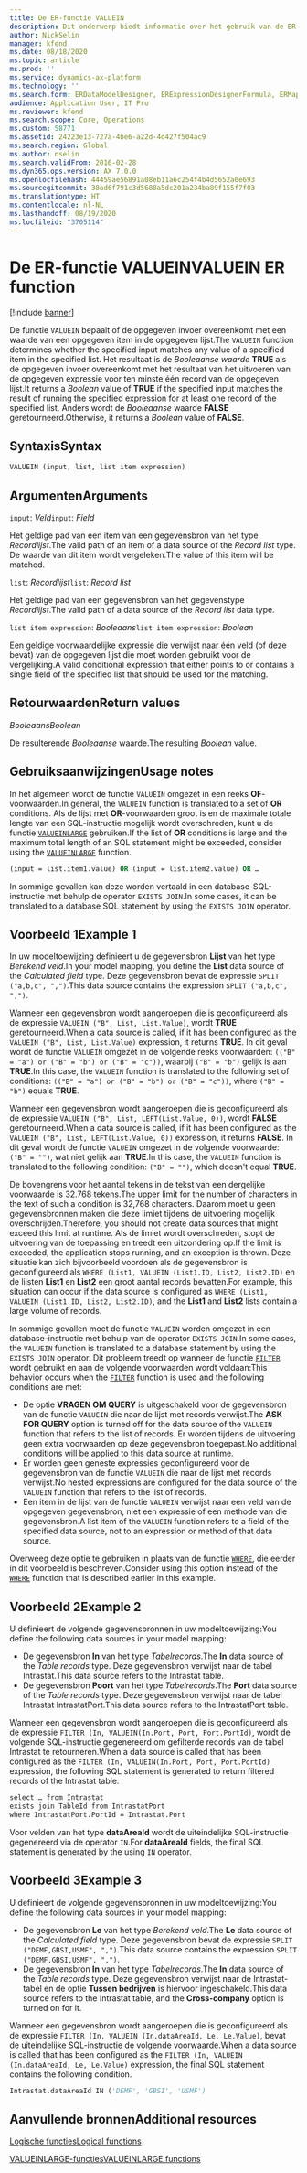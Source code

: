 ```yaml
---
title: De ER-functie VALUEIN
description: Dit onderwerp biedt informatie over het gebruik van de ER-functie (Elektronische rapportage) VALUEIN.
author: NickSelin
manager: kfend
ms.date: 08/18/2020
ms.topic: article
ms.prod: ''
ms.service: dynamics-ax-platform
ms.technology: ''
ms.search.form: ERDataModelDesigner, ERExpressionDesignerFormula, ERMappedFormatDesigner, ERModelMappingDesigner
audience: Application User, IT Pro
ms.reviewer: kfend
ms.search.scope: Core, Operations
ms.custom: 58771
ms.assetid: 24223e13-727a-4be6-a22d-4d427f504ac9
ms.search.region: Global
ms.author: nselin
ms.search.validFrom: 2016-02-28
ms.dyn365.ops.version: AX 7.0.0
ms.openlocfilehash: 44459ae56891a08eb11a6c254f4b4d5652a0e693
ms.sourcegitcommit: 38ad6f791c3d5688a5dc201a234ba89f155f7f03
ms.translationtype: HT
ms.contentlocale: nl-NL
ms.lasthandoff: 08/19/2020
ms.locfileid: "3705114"
---
```

# <a name=""></a><span data-ttu-id="4487a-103"><a name="VALUEIN">De ER-functie VALUEIN</a></span><span class="sxs-lookup"><span data-stu-id="4487a-103"><a name="VALUEIN">VALUEIN ER function</a></span></span>

[!include [banner](../includes/banner.md)]

<span data-ttu-id="4487a-104">De functie `VALUEIN` bepaalt of de opgegeven invoer overeenkomt met een waarde van een opgegeven item in de opgegeven lijst.</span><span class="sxs-lookup"><span data-stu-id="4487a-104">The `VALUEIN` function determines whether the specified input matches any value of a specified item in the specified list.</span></span> <span data-ttu-id="4487a-105">Het resultaat is de *Booleaanse waarde* **TRUE** als de opgegeven invoer overeenkomt met het resultaat van het uitvoeren van de opgegeven expressie voor ten minste één record van de opgegeven lijst.</span><span class="sxs-lookup"><span data-stu-id="4487a-105">It returns a *Boolean* value of **TRUE** if the specified input matches the result of running the specified expression for at least one record of the specified list.</span></span> <span data-ttu-id="4487a-106">Anders wordt de *Booleaanse* waarde **FALSE** geretourneerd.</span><span class="sxs-lookup"><span data-stu-id="4487a-106">Otherwise, it returns a *Boolean* value of **FALSE**.</span></span>

## <a name="syntax"></a><span data-ttu-id="4487a-107">Syntaxis</span><span class="sxs-lookup"><span data-stu-id="4487a-107">Syntax</span></span>

```vb
VALUEIN (input, list, list item expression)
```

## <a name="arguments"></a><span data-ttu-id="4487a-108">Argumenten</span><span class="sxs-lookup"><span data-stu-id="4487a-108">Arguments</span></span>

<span data-ttu-id="4487a-109">`input`: *Veld*</span><span class="sxs-lookup"><span data-stu-id="4487a-109">`input`: *Field*</span></span>

<span data-ttu-id="4487a-110">Het geldige pad van een item van een gegevensbron van het type *Recordlijst*.</span><span class="sxs-lookup"><span data-stu-id="4487a-110">The valid path of an item of a data source of the *Record list* type.</span></span> <span data-ttu-id="4487a-111">De waarde van dit item wordt vergeleken.</span><span class="sxs-lookup"><span data-stu-id="4487a-111">The value of this item will be matched.</span></span>

<span data-ttu-id="4487a-112">`list`: *Recordlijst*</span><span class="sxs-lookup"><span data-stu-id="4487a-112">`list`: *Record list*</span></span>

<span data-ttu-id="4487a-113">Het geldige pad van een gegevensbron van het gegevenstype *Recordlijst*.</span><span class="sxs-lookup"><span data-stu-id="4487a-113">The valid path of a data source of the *Record list* data type.</span></span>

<span data-ttu-id="4487a-114">`list item expression`: *Booleaans*</span><span class="sxs-lookup"><span data-stu-id="4487a-114">`list item expression`: *Boolean*</span></span>

<span data-ttu-id="4487a-115">Een geldige voorwaardelijke expressie die verwijst naar één veld (of deze bevat) van de opgegeven lijst die moet worden gebruikt voor de vergelijking.</span><span class="sxs-lookup"><span data-stu-id="4487a-115">A valid conditional expression that either points to or contains a single field of the specified list that should be used for the matching.</span></span>

## <a name="return-values"></a><span data-ttu-id="4487a-116">Retourwaarden</span><span class="sxs-lookup"><span data-stu-id="4487a-116">Return values</span></span>

<span data-ttu-id="4487a-117">*Booleaans*</span><span class="sxs-lookup"><span data-stu-id="4487a-117">*Boolean*</span></span>

<span data-ttu-id="4487a-118">De resulterende *Booleaanse* waarde.</span><span class="sxs-lookup"><span data-stu-id="4487a-118">The resulting *Boolean* value.</span></span>

## <a name="usage-notes"></a><span data-ttu-id="4487a-119">Gebruiksaanwijzingen</span><span class="sxs-lookup"><span data-stu-id="4487a-119">Usage notes</span></span>

<span data-ttu-id="4487a-120">In het algemeen wordt de functie `VALUEIN` omgezet in een reeks **OF**-voorwaarden.</span><span class="sxs-lookup"><span data-stu-id="4487a-120">In general, the `VALUEIN` function is translated to a set of **OR** conditions.</span></span> <span data-ttu-id="4487a-121">Als de lijst met **OR**-voorwaarden groot is en de maximale totale lengte van een SQL-instructie mogelijk wordt overschreden, kunt u de functie [`VALUEINLARGE`](er-functions-logical-valueinlarge.md) gebruiken.</span><span class="sxs-lookup"><span data-stu-id="4487a-121">If the list of **OR** conditions is large and the maximum total length of an SQL statement might be exceeded, consider using the [`VALUEINLARGE`](er-functions-logical-valueinlarge.md) function.</span></span>

```vb
(input = list.item1.value) OR (input = list.item2.value) OR …
```

<span data-ttu-id="4487a-122">In sommige gevallen kan deze worden vertaald in een database-SQL-instructie met behulp de operator `EXISTS JOIN`.</span><span class="sxs-lookup"><span data-stu-id="4487a-122">In some cases, it can be translated to a database SQL statement by using the `EXISTS JOIN` operator.</span></span>

## <a name="example-1"></a><span data-ttu-id="4487a-123">Voorbeeld 1</span><span class="sxs-lookup"><span data-stu-id="4487a-123">Example 1</span></span>

<span data-ttu-id="4487a-124">In uw modeltoewijzing definieert u de gegevensbron **Lijst** van het type *Berekend veld*.</span><span class="sxs-lookup"><span data-stu-id="4487a-124">In your model mapping, you define the **List** data source of the *Calculated field* type.</span></span> <span data-ttu-id="4487a-125">Deze gegevensbron bevat de expressie `SPLIT ("a,b,c", ",")`.</span><span class="sxs-lookup"><span data-stu-id="4487a-125">This data source contains the expression `SPLIT ("a,b,c", ",")`.</span></span>

<span data-ttu-id="4487a-126">Wanneer een gegevensbron wordt aangeroepen die is geconfigureerd als de expressie `VALUEIN ("B", List, List.Value)`, wordt **TRUE** geretourneerd.</span><span class="sxs-lookup"><span data-stu-id="4487a-126">When a data source is called, if it has been configured as the `VALUEIN ("B", List, List.Value)` expression, it returns **TRUE**.</span></span> <span data-ttu-id="4487a-127">In dit geval wordt de functie `VALUEIN` omgezet in de volgende reeks voorwaarden: `(("B" = "a") or ("B" = "b") or ("B" = "c"))`, waarbij `("B" = "b")` gelijk is aan **TRUE**.</span><span class="sxs-lookup"><span data-stu-id="4487a-127">In this case, the `VALUEIN` function is translated to the following set of conditions: `(("B" = "a") or ("B" = "b") or ("B" = "c"))`, where `("B" = "b")` equals **TRUE**.</span></span>

<span data-ttu-id="4487a-128">Wanneer een gegevensbron wordt aangeroepen die is geconfigureerd als de expressie `VALUEIN ("B", List, LEFT(List.Value, 0))`, wordt **FALSE** geretourneerd.</span><span class="sxs-lookup"><span data-stu-id="4487a-128">When a data source is called, if it has been configured as the `VALUEIN ("B", List, LEFT(List.Value, 0))` expression, it returns **FALSE**.</span></span> <span data-ttu-id="4487a-129">In dit geval wordt de functie `VALUEIN` omgezet in de volgende voorwaarde: `("B" = "")`, wat niet gelijk aan **TRUE**.</span><span class="sxs-lookup"><span data-stu-id="4487a-129">In this case, the `VALUEIN` function is translated to the following condition: `("B" = "")`, which doesn't equal **TRUE**.</span></span>

<span data-ttu-id="4487a-130">De bovengrens voor het aantal tekens in de tekst van een dergelijke voorwaarde is 32.768 tekens.</span><span class="sxs-lookup"><span data-stu-id="4487a-130">The upper limit for the number of characters in the text of such a condition is 32,768 characters.</span></span> <span data-ttu-id="4487a-131">Daarom moet u geen gegevensbronnen maken die deze limiet tijdens de uitvoering mogelijk overschrijden.</span><span class="sxs-lookup"><span data-stu-id="4487a-131">Therefore, you should not create data sources that might exceed this limit at runtime.</span></span> <span data-ttu-id="4487a-132">Als de limiet wordt overschreden, stopt de uitvoering van de toepassing en treedt een uitzondering op.</span><span class="sxs-lookup"><span data-stu-id="4487a-132">If the limit is exceeded, the application stops running, and an exception is thrown.</span></span> <span data-ttu-id="4487a-133">Deze situatie kan zich bijvoorbeeld voordoen als de gegevensbron is geconfigureerd als `WHERE (List1, VALUEIN (List1.ID, List2, List2.ID)` en de lijsten **List1** en **List2** een groot aantal records bevatten.</span><span class="sxs-lookup"><span data-stu-id="4487a-133">For example, this situation can occur if the data source is configured as `WHERE (List1, VALUEIN (List1.ID, List2, List2.ID)`, and the **List1** and **List2** lists contain a large volume of records.</span></span>

<span data-ttu-id="4487a-134">In sommige gevallen moet de functie `VALUEIN` worden omgezet in een database-instructie met behulp van de operator `EXISTS JOIN`.</span><span class="sxs-lookup"><span data-stu-id="4487a-134">In some cases, the `VALUEIN` function is translated to a database statement by using the `EXISTS JOIN` operator.</span></span> <span data-ttu-id="4487a-135">Dit probleem treedt op wanneer de functie [`FILTER`](er-functions-list-filter.md) wordt gebruikt en aan de volgende voorwaarden wordt voldaan:</span><span class="sxs-lookup"><span data-stu-id="4487a-135">This behavior occurs when the [`FILTER`](er-functions-list-filter.md) function is used and the following conditions are met:</span></span>

- <span data-ttu-id="4487a-136">De optie **VRAGEN OM QUERY** is uitgeschakeld voor de gegevensbron van de functie `VALUEIN` die naar de lijst met records verwijst.</span><span class="sxs-lookup"><span data-stu-id="4487a-136">The **ASK FOR QUERY** option is turned off for the data source of the `VALUEIN` function that refers to the list of records.</span></span> <span data-ttu-id="4487a-137">Er worden tijdens de uitvoering geen extra voorwaarden op deze gegevensbron toegepast.</span><span class="sxs-lookup"><span data-stu-id="4487a-137">No additional conditions will be applied to this data source at runtime.</span></span>
- <span data-ttu-id="4487a-138">Er worden geen geneste expressies geconfigureerd voor de gegevensbron van de functie `VALUEIN` die naar de lijst met records verwijst.</span><span class="sxs-lookup"><span data-stu-id="4487a-138">No nested expressions are configured for the data source of the `VALUEIN` function that refers to the list of records.</span></span>
- <span data-ttu-id="4487a-139">Een item in de lijst van de functie `VALUEIN` verwijst naar een veld van de opgegeven gegevensbron, niet een expressie of een methode van die gegevensbron.</span><span class="sxs-lookup"><span data-stu-id="4487a-139">A list item of the `VALUEIN` function refers to a field of the specified data source, not to an expression or method of that data source.</span></span>

<span data-ttu-id="4487a-140">Overweeg deze optie te gebruiken in plaats van de functie [`WHERE`](er-functions-list-where.md), die eerder in dit voorbeeld is beschreven.</span><span class="sxs-lookup"><span data-stu-id="4487a-140">Consider using this option instead of the [`WHERE`](er-functions-list-where.md) function that is described earlier in this example.</span></span>

## <a name="example-2"></a><span data-ttu-id="4487a-141">Voorbeeld 2</span><span class="sxs-lookup"><span data-stu-id="4487a-141">Example 2</span></span>

<span data-ttu-id="4487a-142">U definieert de volgende gegevensbronnen in uw modeltoewijzing:</span><span class="sxs-lookup"><span data-stu-id="4487a-142">You define the following data sources in your model mapping:</span></span>

- <span data-ttu-id="4487a-143">De gegevensbron **In** van het type *Tabelrecords*.</span><span class="sxs-lookup"><span data-stu-id="4487a-143">The **In** data source of the *Table records* type.</span></span> <span data-ttu-id="4487a-144">Deze gegevensbron verwijst naar de tabel Intrastat.</span><span class="sxs-lookup"><span data-stu-id="4487a-144">This data source refers to the Intrastat table.</span></span>
- <span data-ttu-id="4487a-145">De gegevensbron **Poort** van het type *Tabelrecords*.</span><span class="sxs-lookup"><span data-stu-id="4487a-145">The **Port** data source of the *Table records* type.</span></span> <span data-ttu-id="4487a-146">Deze gegevensbron verwijst naar de tabel Intrastat IntrastatPort.</span><span class="sxs-lookup"><span data-stu-id="4487a-146">This data source refers to the IntrastatPort table.</span></span>

<span data-ttu-id="4487a-147">Wanneer een gegevensbron wordt aangeroepen die is geconfigureerd als de expressie `FILTER (In, VALUEIN(In.Port, Port, Port.PortId)`, wordt de volgende SQL-instructie gegenereerd om gefilterde records van de tabel Intrastat te retourneren.</span><span class="sxs-lookup"><span data-stu-id="4487a-147">When a data source is called that has been configured as the `FILTER (In, VALUEIN(In.Port, Port, Port.PortId)` expression, the following SQL statement is generated to return filtered records of the Intrastat table.</span></span>

```vb
select … from Intrastat
exists join TableId from IntrastatPort
where IntrastatPort.PortId = Intrastat.Port
```

<span data-ttu-id="4487a-148">Voor velden van het type **dataAreaId** wordt de uiteindelijke SQL-instructie gegenereerd via de operator `IN`.</span><span class="sxs-lookup"><span data-stu-id="4487a-148">For **dataAreaId** fields, the final SQL statement is generated by the using `IN` operator.</span></span>

## <a name="example-3"></a><span data-ttu-id="4487a-149">Voorbeeld 3</span><span class="sxs-lookup"><span data-stu-id="4487a-149">Example 3</span></span>

<span data-ttu-id="4487a-150">U definieert de volgende gegevensbronnen in uw modeltoewijzing:</span><span class="sxs-lookup"><span data-stu-id="4487a-150">You define the following data sources in your model mapping:</span></span>

- <span data-ttu-id="4487a-151">De gegevensbron **Le** van het type *Berekend veld*.</span><span class="sxs-lookup"><span data-stu-id="4487a-151">The **Le** data source of the *Calculated field* type.</span></span> <span data-ttu-id="4487a-152">Deze gegevensbron bevat de expressie `SPLIT ("DEMF,GBSI,USMF", ",")`.</span><span class="sxs-lookup"><span data-stu-id="4487a-152">This data source contains the expression `SPLIT ("DEMF,GBSI,USMF", ",")`.</span></span>
- <span data-ttu-id="4487a-153">De gegevensbron **In** van het type *Tabelrecords*.</span><span class="sxs-lookup"><span data-stu-id="4487a-153">The **In** data source of the *Table records* type.</span></span> <span data-ttu-id="4487a-154">Deze gegevensbron verwijst naar de Intrastat-tabel en de optie **Tussen bedrijven** is hiervoor ingeschakeld.</span><span class="sxs-lookup"><span data-stu-id="4487a-154">This data source refers to the Intrastat table, and the **Cross-company** option is turned on for it.</span></span>

<span data-ttu-id="4487a-155">Wanneer een gegevensbron wordt aangeroepen die is geconfigureerd als de expressie `FILTER (In, VALUEIN (In.dataAreaId, Le, Le.Value)`, bevat de uiteindelijke SQL-instructie de volgende voorwaarde.</span><span class="sxs-lookup"><span data-stu-id="4487a-155">When a data source is called that has been configured as the `FILTER (In, VALUEIN (In.dataAreaId, Le, Le.Value)` expression, the final SQL statement contains the following condition.</span></span>

```vb
Intrastat.dataAreaId IN ('DEMF', 'GBSI', 'USMF')
```

## <a name="additional-resources"></a><span data-ttu-id="4487a-156">Aanvullende bronnen</span><span class="sxs-lookup"><span data-stu-id="4487a-156">Additional resources</span></span>

[<span data-ttu-id="4487a-157">Logische functies</span><span class="sxs-lookup"><span data-stu-id="4487a-157">Logical functions</span></span>](er-functions-category-logical.md)

[<span data-ttu-id="4487a-158">VALUEINLARGE-functies</span><span class="sxs-lookup"><span data-stu-id="4487a-158">VALUEINLARGE functions</span></span>](er-functions-logical-valueinlarge.md)
